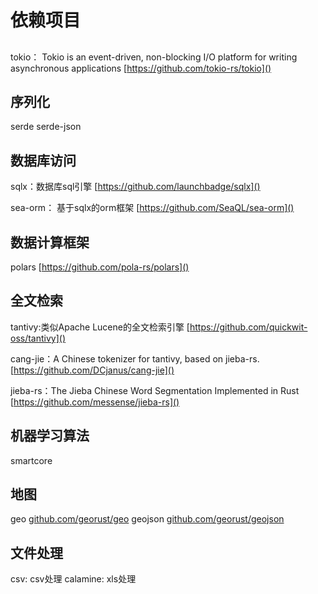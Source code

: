 
# 依赖项目

##
tokio： Tokio is an event-driven, non-blocking I/O platform for writing asynchronous applications
[https://github.com/tokio-rs/tokio]()
## 序列化
serde
serde-json

## 数据库访问
sqlx：数据库sql引擎 [https://github.com/launchbadge/sqlx]()

sea-orm： 基于sqlx的orm框架 [https://github.com/SeaQL/sea-orm]()

## 数据计算框架
polars [https://github.com/pola-rs/polars]()

## 全文检索 
tantivy:类似Apache Lucene的全文检索引擎 [https://github.com/quickwit-oss/tantivy]()

cang-jie：A Chinese tokenizer for tantivy, based on jieba-rs.[https://github.com/DCjanus/cang-jie]()

jieba-rs：The Jieba Chinese Word Segmentation Implemented in Rust [https://github.com/messense/jieba-rs]()

## 机器学习算法
smartcore

## 地图
geo [github.com/georust/geo]()
geojson [github.com/georust/geojson]()

## 文件处理
csv: csv处理
calamine: xls处理

